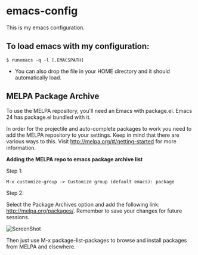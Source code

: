 # emacs-config
This is my emacs configuration.

## To load emacs with my configuration:
```
$ runemacs -q -l [.EMACSPATH]
```

- You can also drop the file in your HOME directory and it should automatically load.

## MELPA Package Archive 

To use the MELPA repository, you'll need an Emacs with package.el. Emacs 24 has package.el bundled with it.

In order for the projectile and auto-complete packages to work you need to add the MELPA repository to your settings. Keep in mind that there are various ways to this. Visit http://melpa.org/#/getting-started for more information.

**Adding the MELPA repo to emacs package archive list**

Step 1:

```
M-x customize-group -> Customize group (default emacs): package
```
Step 2:

Select the Package Archives option and add the following link: http://melpa.org/packages/. Remember to save your changes for future sessions. 

![ScreenShot](https://raw.github.com/gmontalvo5416/emacs-config/master/img1.png)


Then just use M-x package-list-packages to browse and install packages from MELPA and elsewhere.

